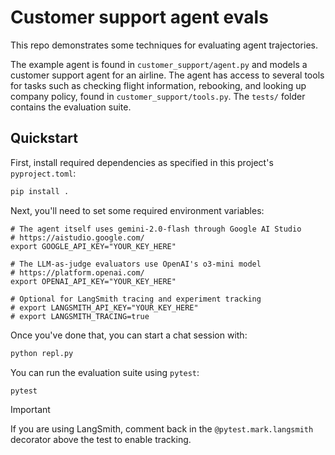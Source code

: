# Customer support agent evals

This repo demonstrates some techniques for evaluating agent trajectories.

The example agent is found in `customer_support/agent.py` and models a customer support agent for an airline.
The agent has access to several tools for tasks such as checking flight information, rebooking, and looking up company policy, found in `customer_support/tools.py`. The `tests/` folder contains the evaluation suite.

## Quickstart

First, install required dependencies as specified in this project's `pyproject.toml`:

```bash
pip install .
```

Next, you'll need to set some required environment variables:

```
# The agent itself uses gemini-2.0-flash through Google AI Studio
# https://aistudio.google.com/
export GOOGLE_API_KEY="YOUR_KEY_HERE"

# The LLM-as-judge evaluators use OpenAI's o3-mini model
# https://platform.openai.com/
export OPENAI_API_KEY="YOUR_KEY_HERE"

# Optional for LangSmith tracing and experiment tracking
# export LANGSMITH_API_KEY="YOUR_KEY_HERE"
# export LANGSMITH_TRACING=true
```

Once you've done that, you can start a chat session with:

```python
python repl.py
```

You can run the evaluation suite using `pytest`:

```python
pytest
```

> [!IMPORTANT]
> If you are using LangSmith, comment back in the `@pytest.mark.langsmith` decorator above the test to enable tracking.
